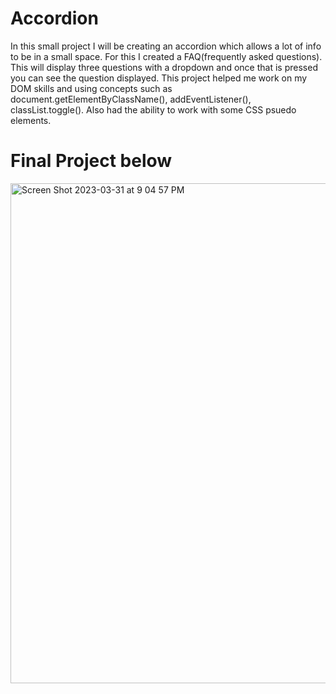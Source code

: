 # Accordion

In this small project I will be creating an accordion which allows a lot of info to be in a small space. For this I created a FAQ(frequently asked questions). This will display three questions with a dropdown and once that is pressed you can see the question displayed. This project helped me work on my DOM skills and using concepts such as document.getElementByClassName(), addEventListener(), classList.toggle(). Also had the ability to work with some CSS psuedo elements. 


# Final Project below 
<img width="800" alt="Screen Shot 2023-03-31 at 9 04 57 PM" src="https://user-images.githubusercontent.com/76759742/229258165-eba3879b-bc3d-43f3-8fd8-983f468cc6d1.png">
